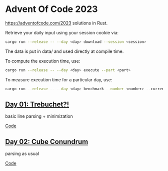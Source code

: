 # Advent Of Code 2023

https://adventofcode.com/2023 solutions in Rust.

Retrieve your daily input using your session cookie via:
```sh
cargo run --release -- --day <day> download --session <session>
```
The data is put in data/ and used directly at compile time.

To compute the  execution time, use:
```sh
cargo run --release -- --day <day> execute --part <part>
```

To measure execution time for a particular day, use:
```sh
cargo run --release -- --day <day> benchmark --number <number> --current
```

## [Day 01: Trebuchet?!](https://adventofcode.com/2023/day/1)

basic line parsing + minimization

[Code](./src/solutions/day01.rs)

## [Day 02: Cube Conundrum](https://adventofcode.com/2023/day/2)

parsing as usual

[Code](./src/solutions/day02.rs)
